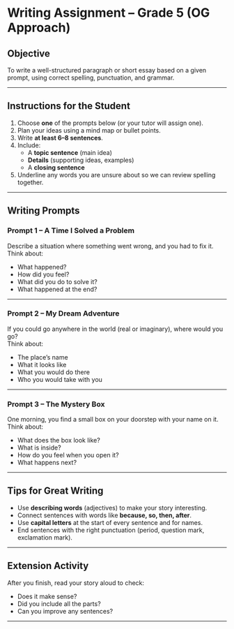 # Writing Assignment – Grade 5 (OG Approach)

## Objective
To write a well-structured paragraph or short essay based on a given prompt, using correct spelling, punctuation, and grammar.

---

## Instructions for the Student
1. Choose **one** of the prompts below (or your tutor will assign one).
2. Plan your ideas using a mind map or bullet points.
3. Write **at least 6–8 sentences**.
4. Include:
   - A **topic sentence** (main idea)
   - **Details** (supporting ideas, examples)
   - A **closing sentence**
5. Underline any words you are unsure about so we can review spelling together.

---

## Writing Prompts

### Prompt 1 – A Time I Solved a Problem
Describe a situation where something went wrong, and you had to fix it.  
Think about:
- What happened?
- How did you feel?
- What did you do to solve it?
- What happened at the end?

---

### Prompt 2 – My Dream Adventure
If you could go anywhere in the world (real or imaginary), where would you go?  
Think about:
- The place’s name
- What it looks like
- What you would do there
- Who you would take with you

---

### Prompt 3 – The Mystery Box
One morning, you find a small box on your doorstep with your name on it.  
Think about:
- What does the box look like?
- What is inside?
- How do you feel when you open it?
- What happens next?

---

## Tips for Great Writing
- Use **describing words** (adjectives) to make your story interesting.
- Connect sentences with words like **because, so, then, after**.
- Use **capital letters** at the start of every sentence and for names.
- End sentences with the right punctuation (period, question mark, exclamation mark).

---

## Extension Activity
After you finish, read your story aloud to check:
- Does it make sense?
- Did you include all the parts?
- Can you improve any sentences?

---

